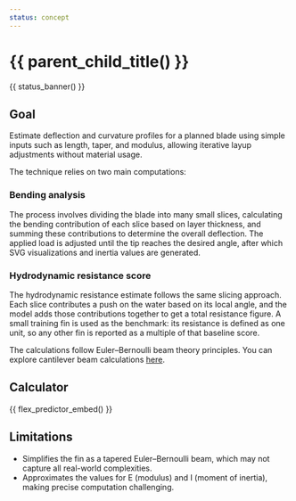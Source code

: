 ```yaml
---
status: concept
---
```

# {{ parent_child_title() }}
{{ status_banner() }}

## Goal

Estimate deflection and curvature profiles for a planned blade using simple inputs such as length, taper, and modulus,
allowing iterative layup adjustments without material usage.

The technique relies on two main computations:

### Bending analysis

The process involves dividing the blade into many small slices, calculating the bending contribution of each slice based
on layer thickness, and summing these contributions to determine the overall deflection. The applied load is adjusted
until the tip reaches the desired angle, after which SVG visualizations and inertia values are generated.

### Hydrodynamic resistance score

The hydrodynamic resistance estimate follows the same slicing approach. Each slice contributes a push on the water based
on its local angle, and the model adds those contributions together to get a total resistance figure. A small training
fin is used as the benchmark: its resistance is defined as one unit, so any other fin is reported as a multiple of that
baseline score.

The calculations follow Euler–Bernoulli beam theory principles. You can explore cantilever beam
calculations [here](https://calcresource.com/statics-cantilever-beam.html).


## Calculator
{{ flex_predictor_embed() }}

## Limitations

- Simplifies the fin as a tapered Euler–Bernoulli beam, which may not capture all real-world complexities.
- Approximates the values for E (modulus) and I (moment of inertia), making precise computation challenging.
